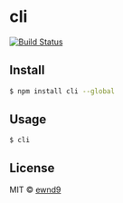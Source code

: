 # cli

[![Build Status](https://travis-ci.org/ewnd9/cli.svg?branch=master)](https://travis-ci.org/ewnd9/cli)

## Install

```sh
$ npm install cli --global
```

## Usage

```
$ cli
```

## License

MIT © [ewnd9](http://ewnd9.com)
